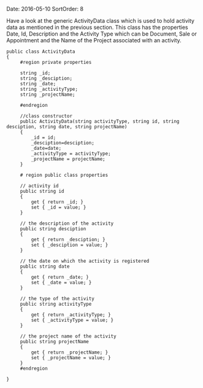 Date: 2016-05-10
SortOrder: 8

Have a look at the generic ActivityData class which is used to hold activity data as mentioned in the previous section. This class has the properties Date, Id, Description and the Activity Type which can be Document, Sale or Appointment and the Name of the Project associated with an activity.

```
public class ActivityData
{
     #region private properties
 
     string _id;
     string _desciption;
     string _date;
     string _activityType;
     string _projectName;
 
     #endregion
 
     //class constructor
     public ActivityData(string activityType, string id, string
desciption, string date, string projectName)
     {
         _id = id;
         _desciption=desciption;
         _date=date;
         _activityType = activityType;
         _projectName = projectName;
     }
       
     # region public class properties 
   
     // activity id
     public string id
     {
         get { return _id; }
         set { _id = value; }
     }
 
     // the description of the activity
     public string desciption
     {
         get { return _desciption; }
         set { _desciption = value; }
     }
 
     // the date on which the activity is registered
     public string date
     {
         get { return _date; }
         set { _date = value; }
     }
 
     // the type of the activity
     public string activityType
     {
         get { return _activityType; }
         set { _activityType = value; }
     }
 
     // the project name of the activity
     public string projectName
     {
         get { return _projectName; }
         set { _projectName = value; }
     }
     #endregion
 
}

 
```
